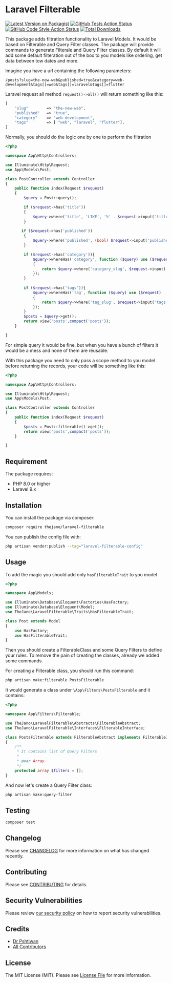
# Laravel Filterable

[![Latest Version on Packagist](https://img.shields.io/packagist/v/thejano/laravel-filterable.svg?style=flat-square)](https://packagist.org/packages/thejano/laravel-filterable)
[![GitHub Tests Action Status](https://img.shields.io/github/workflow/status/thejano/laravel-filterable/run-tests?label=tests)](https://github.com/thejano/laravel-filterable/actions?query=workflow%3Arun-tests+branch%3Amain)
[![GitHub Code Style Action Status](https://img.shields.io/github/workflow/status/thejano/laravel-filterable/Check%20&%20fix%20styling?label=code%20style)](https://github.com/thejano/laravel-filterable/actions?query=workflow%3A"Check+%26+fix+styling"+branch%3Amain)
[![Total Downloads](https://img.shields.io/packagist/dt/thejano/laravel-filterable.svg?style=flat-square)](https://packagist.org/packages/thejano/laravel-filterable)

This package adds filtration functionality to Laravel Models. It would be based on Filterable and Query Filter classes. The package will provide commands to generate Filterale and Query Filter classes. By default it will add some default filteration out of the box to you models like ordering, get data between tow dates and more. 

Imagine you have a url containing the following parameters:

`/posts?slug=the-new-web&published=true&category=web-development&tags[]=web&tags[]=laravel&tags[]=flutter`

Laravel request all method `request()->all()` will return something like this:
```php
[
    "slug"        => "the-new-web",
    "published"   => "true",
    "category"    => "web-development",
    "tags"        => [ "web", "laravel", "flutter"],
]
```

Normally, you should do the logic one by one to perform the filtration 

```php
<?php

namespace App\Http\Controllers;

use Illuminate\Http\Request;
use App\Models\Post;

class PostController extends Controller
{
    public function index(Request $request)
    {
        $query = Post::query();

        if ($request->has('title'))
        {
            $query->where('title', 'LIKE', '%' . $request->input('title') . '%');
        }
       
       if ($request->has('published'))
        {
            $query->where('published', (bool) $request->input('published'));
        }

        if ($request->has('category')){
            $query->whereHas('category', function ($query) use ($request)
            {
                return $query->where('category_slug', $request->input('category'));
            });
        }
        
        if ($request->has('tags')){
            $query->whereHas('tag', function ($query) use ($request)
            {
                return $query->where('tag_slug', $request->input('tags'));
            });
        }
        $posts = $query->get();
        return view('posts',compact('posts'));
    }

}
```

For simple query it would be fine, but when you have a bunch of filters it would be a mess and none of them are reusable.

With this package you need to only pass a scope method to you model before returning the records, your code will be something like this:
```php
<?php

namespace App\Http\Controllers;

use Illuminate\Http\Request;
use App\Models\Post;

class PostController extends Controller
{
    public function index(Request $request)
    {
        $posts = Post::filterable()->get();
        return view('posts',compact('posts'));
    }

}
```


## Requirement

The package requires:
- PHP 8.0 or higher
- Laravel 9.x


## Installation

You can install the package via composer:

```bash
composer require thejano/laravel-filterable
```


You can publish the config file with:

```bash
php artisan vendor:publish --tag="laravel-filterable-config"
```

## Usage

To add the magic you should add only `hasFilterableTrait` to you model

```php
<?php

namespace App\Models;

use Illuminate\Database\Eloquent\Factories\HasFactory;
use Illuminate\Database\Eloquent\Model;
use TheJano\LaravelFilterable\Traits\HasFilterableTrait;

class Post extends Model
{
    use HasFactory;
    use HasFilterableTrait;
}

```

Then you should create a FilterableClass and some Query Filters to define your rules. To remove the pain of creating the classes, already we added some commands.

For creating a Filterable class, you should run this command:
```bash
php artisan make:filterable PostsFilterable
```

It would generate a class under `\App\Filters\PostsFilterable` and it contains:
```php
<?php

namespace App\Filters\Filterable;

use TheJano\LaravelFilterable\Abstracts\FilterableAbstract;
use TheJano\LaravelFilterable\Interfaces\FilterableInterface;

class PostsFilterable extends FilterableAbstract implements FilterableInterface
{
    /**
     * It contains list of Query Filters
     *
     * @var Array
     */
    protected array $filters = [];
}
```

And now let's create a Query Filter class:
```bash
php artisan make:query-filter
```

## Testing

```bash
composer test
```

## Changelog

Please see [CHANGELOG](CHANGELOG.md) for more information on what has changed recently.

## Contributing

Please see [CONTRIBUTING](https://github.com/spatie/.github/blob/main/CONTRIBUTING.md) for details.

## Security Vulnerabilities

Please review [our security policy](../../security/policy) on how to report security vulnerabilities.

## Credits

- [Dr Pshtiwan](https://github.com/drpshtiwan)
- [All Contributors](../../contributors)

## License

The MIT License (MIT). Please see [License File](LICENSE.md) for more information.
